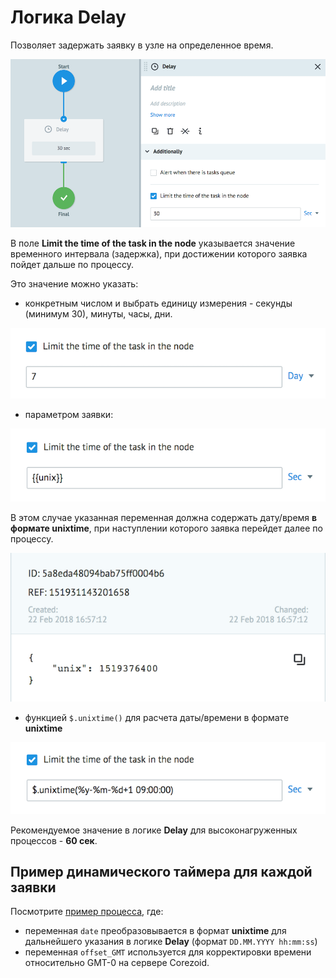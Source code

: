 # Логика Delay

Позволяет задержать заявку в узле на определенное время.

![semafor_timer](../img/create/delay.png)

В поле **Limit the time of the task in the node** указывается значение временного интервала (задержка), при достижении которого заявка пойдет дальше по процессу.

Это значение можно указать:

* конкретным числом и выбрать единицу измерения - секунды (минимум 30), минуты, часы, дни.

![](../img/create/delay_const.png)

* параметром заявки:

![](../img/create/delay_param.png)

В этом случае указанная переменная должна содержать дату/время **в формате unixtime**, при наступлении которого заявка перейдет далее по процессу.

![](../img/create/unix_param.png)

* функцией `$.unixtime()` для расчета даты/времени в формате **unixtime**

![](../img/create/delay_func.png)

Рекомендуемое значение в логике **Delay** для высоконагруженных процессов - **60 сек**.

## Пример динамического таймера для каждой заявки

Посмотрите [пример процесса](https://admin.corezoid.com/editor/102672/156747), где:
*   переменная `date` преобразовывается в формат **unixtime** для дальнейшего указания в логике **Delay** (формат `DD.MM.YYYY hh:mm:ss`)
*   переменная `offset_GMT` используется для корректировки времени относительно GMT-0 на сервере Corezoid.


